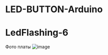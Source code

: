# LED-BUTTON-Arduino
# LedFlashing-6
Фото платы 
![image](http://edurobots.ru/wp-content/uploads/2014/03/arduino-knopka.jpg)
